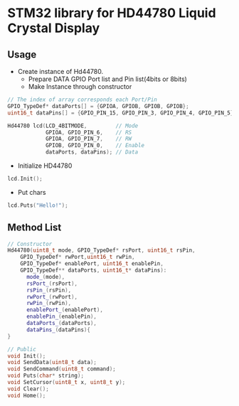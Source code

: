 # STM32 library for HD44780 Liquid Crystal Display

## Usage
- Create instance of Hd44780.
  - Prepare DATA GPIO Port list and Pin list(4bits or 8bits)
  - Make Instance through constructor
```cpp
// The index of array corresponds each Port/Pin
GPIO_TypeDef* dataPorts[] = {GPIOA, GPIOB, GPIOB, GPIOB};
uint16_t dataPins[] = {GPIO_PIN_15, GPIO_PIN_3, GPIO_PIN_4, GPIO_PIN_5};

Hd44780 lcd(LCD_4BITMODE,         // Mode
            GPIOA, GPIO_PIN_6,    // RS
            GPIOA, GPIO_PIN_7,    // RW
            GPIOB, GPIO_PIN_0,    // Enable
            dataPorts, dataPins); // Data
```
- Initialize HD44780
```cpp
lcd.Init();
```
- Put chars
```cpp
lcd.Puts("Hello!");
```

## Method List
```cpp
// Constructor
Hd44780(uint8_t mode, GPIO_TypeDef* rsPort, uint16_t rsPin,
    GPIO_TypeDef* rwPort,uint16_t rwPin,
    GPIO_TypeDef* enablePort, uint16_t enablePin,
    GPIO_TypeDef** dataPorts, uint16_t* dataPins):
      mode_(mode),
      rsPort_(rsPort),
      rsPin_(rsPin),
      rwPort_(rwPort),
      rwPin_(rwPin),
      enablePort_(enablePort),
      enablePin_(enablePin),
      dataPorts_(dataPorts),
      dataPins_(dataPins){
}

// Public
void Init();
void SendData(uint8_t data);
void SendCommand(uint8_t command);
void Puts(char* string);
void SetCursor(uint8_t x, uint8_t y);
void Clear();
void Home();
```
